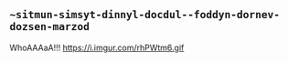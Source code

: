 ## `~sitmun-simsyt-dinnyl-docdul--foddyn-dornev-dozsen-marzod`
WhoAAAaA!!! https://i.imgur.com/rhPWtm6.gif